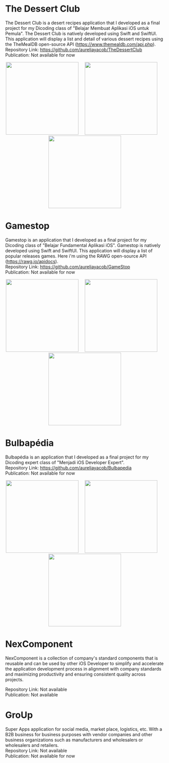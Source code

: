 # The Dessert Club
The Dessert Club is a desert recipes application that I developed as a final project for my Dicoding class of "Belajar Membuat Aplikasi iOS untuk Pemula".
The Dessert Club is natively developed using Swift and SwiftUI. This application will display a list and detail of various dessert recipes using the TheMealDB open-source API (https://www.themealdb.com/api.php).
<br>
Repository Link: https://github.com/aureliayacob/TheDessertClub <br>
Publication: Not available for now
<p align="center">
<img src="images/thedessertclub_0.png" width="230" title="">&nbsp;&nbsp;&nbsp;&nbsp;&nbsp;<img src="images/thedessertclub_1.png" width="230" title="">&nbsp;&nbsp;&nbsp;&nbsp;&nbsp;<img src="images/thedessertclub_2.png" width="230" title="">
</p>

# Gamestop
Gamestop is an application that I developed as a final project for my Dicoding class of "Belajar Fundamental Aplikasi iOS".
Gamestop is natively developed using Swift and SwiftUI. This application will display a list of popular releases games. Here i'm using the RAWG open-source API (https://rawg.io/apidocs).
<br>
Repository Link: https://github.com/aureliayacob/GameStop <br>
Publication: Not available for now
<br>
<p align="center">
<img src="images/gamestop1.png" width="230" title="">&nbsp;&nbsp;&nbsp;&nbsp;&nbsp;<img src="images/gamestop2.png" width="230" title="">&nbsp;&nbsp;&nbsp;&nbsp;&nbsp;<img src="images/gamestop3.png" width="230" title="">
</p>

 
# Bulbapédia
Bulbapédia is an application that I developed as a final project for my Dicoding expert class of "Menjadi iOS Developer Expert".
<br>
Repository Link: https://github.com/aureliayacob/Bulbapedia <br>
Publication: Not available for now
<p align="center">
<img src="images/bulbapedia1.png" width="230" title="">&nbsp;&nbsp;&nbsp;&nbsp;&nbsp;<img src="images/bulbapedia2.png" width="230" title="">&nbsp;&nbsp;&nbsp;&nbsp;&nbsp;<img src="images/bulbapedia3.png" width="230" title="">
</p>


# NexComponent
NexComponent is a collection of company's standard components that is reusable and can be used by other iOS Developer to simplify and accelerate the application development process in alignment with company standards and maximizing productivity and ensuring consistent quality across projects.

Repository Link: Not available <br>
Publication: Not available


# GroUp
Super Apps application for social media, market place, logistics, etc. With a B2B business for business purposes with vendor companies and other business organizations such as manufacturers and wholesalers or wholesalers and retailers. <br>
Repository Link: Not available <br>
Publication: Not available for now


